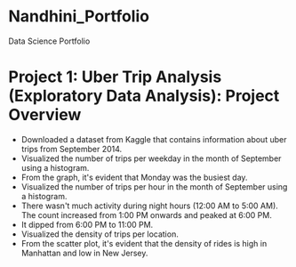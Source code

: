# Nandhini_Portfolio
Data Science Portfolio

# Project 1: Uber Trip Analysis (Exploratory Data Analysis): Project Overview
* Downloaded a dataset from Kaggle that contains information about uber trips from September 2014. 
* Visualized the number of trips per weekday in the month of September using a histogram.
* From the graph, it's evident that Monday was the busiest day.
* Visualized the number of trips per hour in the month of September using a histogram. 
* There wasn't much activity during night hours (12:00 AM to 5:00 AM). The count increased from 1:00 PM onwards and peaked at 6:00 PM.
* It dipped from 6:00 PM to 11:00 PM. 
* Visualized the density of trips per location. 
* From the scatter plot, it's evident that the density of rides is high in Manhattan and low in New Jersey. 


